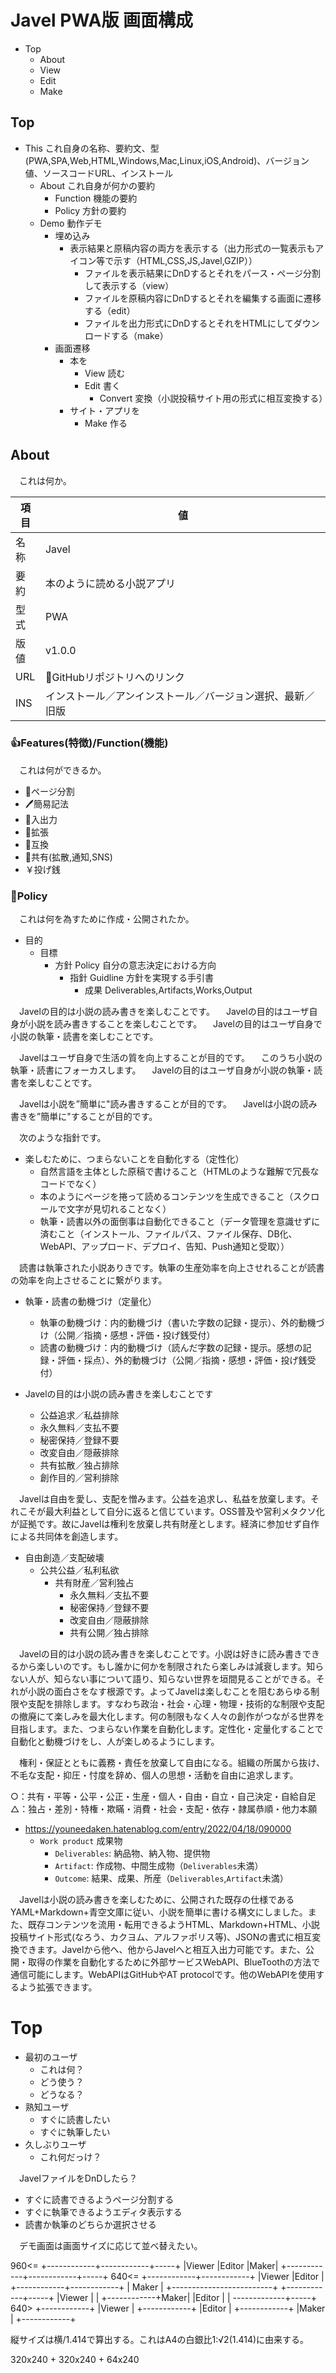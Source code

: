 # Javel PWA版 画面構成

* Top
	* About
	* View
	* Edit
	* Make

## Top

* This これ自身の名称、要約文、型(PWA,SPA,Web,HTML,Windows,Mac,Linux,iOS,Android)、バージョン値、ソースコードURL、インストール
    * About これ自身が何かの要約
        * Function 機能の要約
        * Policy 方針の要約
    * Demo 動作デモ
        * 埋め込み
            * 表示結果と原稿内容の両方を表示する（出力形式の一覧表示もアイコン等で示す（HTML,CSS,JS,Javel,GZIP））
                * ファイルを表示結果にDnDするとそれをパース・ページ分割して表示する（view）
                * ファイルを原稿内容にDnDするとそれを編集する画面に遷移する（edit）
                * ファイルを出力形式にDnDするとそれをHTMLにしてダウンロードする（make）
        * 画面遷移
            * 本を
                * View 読む
                * Edit 書く
                    * Convert 変換（小説投稿サイト用の形式に相互変換する）
            * サイト・アプリを
                * Make 作る

## About

　これは何か。

項目|値
----|--
名称|Javel
要約|本のように読める小説アプリ
型式|PWA
版値|v1.0.0
URL|🐙GitHubリポジトリへのリンク
INS|インストール／アンインストール／バージョン選択、最新／旧版

### 👍Features(特徴)/Function(機能)

　これは何ができるか。

* 📖ページ分割
* 🖊簡易記法
* 🚛入出力
* 🧩拡張
* 🔗互換
* 👥共有(拡散,通知,SNS)
* ￥投げ銭

### 🧭Policy

　これは何を為すために作成・公開されたか。

* 目的 
	* 目標 
		* 方針 Policy 自分の意志決定における方向
			* 指針 Guidline 方針を実現する手引書
				* 成果 Deliverables,Artifacts,Works,Output

　Javelの目的は小説の読み書きを楽しむことです。
　Javelの目的はユーザ自身が小説を読み書きすることを楽しむことです。
　Javelの目的はユーザ自身で小説の執筆・読書を楽しむことです。

　Javelはユーザ自身で生活の質を向上することが目的です。
　このうち小説の執筆・読書にフォーカスします。
　Javelの目的はユーザ自身が小説の執筆・読書を楽しむことです。

　Javelは小説を”簡単に"読み書きすることが目的です。
　Javelは小説の読み書きを”簡単に"することが目的です。

　次のような指針です。

* 楽しむために、つまらないことを自動化する（定性化）
	* 自然言語を主体とした原稿で書けること（HTMLのような難解で冗長なコードでなく）
	* 本のようにページを捲って読めるコンテンツを生成できること（スクロールで文字が見切れることなく）
	* 執筆・読書以外の面倒事は自動化できること（データ管理を意識せずに済むこと（インストール、ファイルパス、ファイル保存、DB化、WebAPI、アップロード、デプロイ、告知、Push通知と受取））

　読書は執筆された小説ありきです。執筆の生産効率を向上させれることが読書の効率を向上させることに繋がります。

* 執筆・読書の動機づけ（定量化）
	* 執筆の動機づけ：内的動機づけ（書いた字数の記録・提示）、外的動機づけ（公開／指摘・感想・評価・投げ銭受付）
	* 読書の動機づけ：内的動機づけ（読んだ字数の記録・提示。感想の記録・評価・採点）、外的動機づけ（公開／指摘・感想・評価・投げ銭受付）

* Javelの目的は小説の読み書きを楽しむことです
    * 公益追求／私益排除
    * 永久無料／支払不要
    * 秘密保持／登録不要
    * 改変自由／隠蔽排除
    * 共有拡散／独占排除
    * 創作目的／営利排除

　Javelは自由を愛し、支配を憎みます。公益を追求し、私益を放棄します。それこそが最大利益として自分に返ると信じています。OSS普及や営利メタクソ化が証拠です。故にJavelは権利を放棄し共有財産とします。経済に参加せず自作による共同体を創造します。

* 自由創造／支配破壊
    * 公共公益／私利私欲
        * 共有財産／営利独占
            * 永久無料／支払不要
            * 秘密保持／登録不要
            * 改変自由／隠蔽排除
            * 共有公開／独占排除

　Javelの目的は小説の読み書きを楽しむことです。小説は好きに読み書きできるから楽しいのです。もし誰かに何かを制限されたら楽しみは減衰します。知らない人が、知らない事について語り、知らない世界を垣間見ることができる。それが小説の面白さをなす根源です。よってJavelは楽しむことを阻むあらゆる制限や支配を排除します。すなわち政治・社会・心理・物理・技術的な制限や支配の撤廃にて楽しみを最大化します。何の制限もなく人々の創作がつながる世界を目指します。また、つまらない作業を自動化します。定性化・定量化することで自動化と動機づけをし、人が楽しめるようにします。

　権利・保証とともに義務・責任を放棄して自由になる。組織の所属から抜け、不毛な支配・抑圧・忖度を辞め、個人の思想・活動を自由に追求します。

○：共有・平等・公平・公正・生産・個人・自由・自立・自己決定・自給自足
△：独占・差別・特権・欺瞞・消費・社会・支配・依存・隷属恭順・他力本願

* https://youneedaken.hatenablog.com/entry/2022/04/18/090000
	* `Work product` 成果物
		* `Deliverables`: 納品物、納入物、提供物
		* `Artifact`: 作成物、中間生成物（`Deliverables`未満）
		* `Outcome`: 結果、成果、所産（`Deliverables`,`Artifact`未満）

　Javelは小説の読み書きを楽しむために、公開された既存の仕様であるYAML+Markdown+青空文庫に従い、小説を簡単に書ける構文にしました。また、既存コンテンツを流用・転用できるようHTML、Markdown+HTML、小説投稿サイト形式(なろう、カクヨム、アルファポリス等)、JSONの書式に相互変換できます。Javelから他へ、他からJavelへと相互入出力可能です。また、公開・取得の作業を自動化するために外部サービスWebAPI、BlueToothの方法で通信可能にします。WebAPIはGitHubやAT protocolです。他のWebAPIを使用するよう拡張できます。


# Top

* 最初のユーザ
    * これは何？
    * どう使う？
    * どうなる？
* 熟知ユーザ
    * すぐに読書したい
    * すぐに執筆したい
* 久しぶりユーザ
    * これ何だっけ？

　JavelファイルをDnDしたら？

* すぐに読書できるようページ分割する
* すぐに執筆できるようエディタ表示する
* 読書か執筆のどちらか選択させる

　デモ画面は画面サイズに応じて並べ替えたい。

960<=
+------------+------------+-----+
|Viewer      |Editor      |Maker|
+------------+------------+-----+
640<=
+------------+------------+
|Viewer      |Editor      |
+------------+------------+
|          Maker          |
+-------------------------+
+------------+-----+
|Viewer      |     |
+------------+Maker|
|Editor      |     |
-------------+-----+
640>
+------------+
|Viewer      |
+------------+
|Editor      |
+------------+
|Maker       |
+------------+


縦サイズは横/1.414で算出する。これはA4の白銀比1:√2(1.414)に由来する。

320x240 + 320x240 + 64x240


